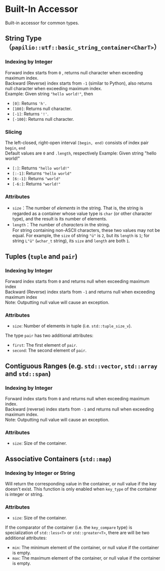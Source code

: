 # Built-In Accessor
Built-in accessor for common types.

## String Type（`papilio::utf::basic_string_container<CharT>`）
### Indexing by Integer
Forward index starts from `0` , returns null character when exceeding maximum index.  
Backward (Reverse) index starts from `-1` (similar to Python), also returns null character when exceeding maximum index.  
Example: Given string  `"hello world!"`, then

- `[0]`: Returns `'h'`.
- `[100]`: Returns null character.
- `[-1]`: Returns `'!'`.
- `[-100]`: Returns null character.

### Slicing
The left-closed, right-open interval `[begin, end)` consists of index pair `begin`, `end`  
Default values are `0` and `.length`, respectively
Example: Given string "hello world!"
- `[:]`: Returns `"hello world!"`
-  `[:-1]`: Returns `"hello world"`
-  `[6:-1]`: Returns `"world"`
-  `[-6:]`: Returns `"world!"`

### Attributes
- `size`：The number of *elements* in the string. That is, the string is regarded as a container whose value type is `char` (or other character type), and the result is its number of elements.
- `length`：The number of *characters* in the string.  
For string containing non-ASCII characters, these two values may not be equal. For example, the `size` of string `"ü"` is `2`, but its `length` is `1`; for string `L"ü"` (`wchar_t` string), its `size` and `length` are both `1`.

## Tuples (`tuple` and `pair`)
### Indexing by Integer
Forward index starts from `0` and returns null when exceeding maximum index  
Backward (Reverse) index starts from `-1` and returns null when exceeding maximum index  
Note: Outputting null value will cause an exception.

### Attributes
- `size`: Number of elements in tuple (i.e. `std::tuple_size_v`).

The type `pair` has two additional attributes:  
- `first`: The first element of `pair`.
- `second`: The second element of `pair`.

## Contiguous Ranges (e.g. `std::vector`, `std::array` and `std::span`)
### Indexing by Integer
Forward index starts from `0` and returns null when exceeding maximum index.  
Backward (reverse) index starts from `-1` and returns null when exceeding maximum index.  
Note: Outputting null value will cause an exception.

### Attributes
- `size`: Size of the container.

## Associative Containers (`std::map`)
### Indexing by Integer or String
Will return the corresponding value in the container, or null value if the key doesn't exist. This function is only enabled when `key_type` of the container is integer or string.  

### Attributes
- `size`: Size of the container.

If the comparator of the container (i.e. the `key_compare` type) is specialization of `std::less<T>` or `std::greater<T>`, there are will be two additional attributes:
- `min`: The minimum element of the container, or null value if the container is empty.
- `max`: The maximum element of the container, or null value if the container is empty.

